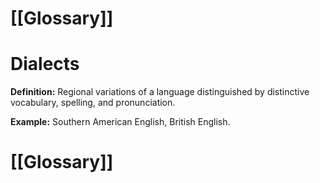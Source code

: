 # [[Glossary]]

# Dialects

**Definition:** Regional variations of a language distinguished by distinctive vocabulary, spelling, and pronunciation.

**Example:**  Southern American English, British English.

# [[Glossary]]